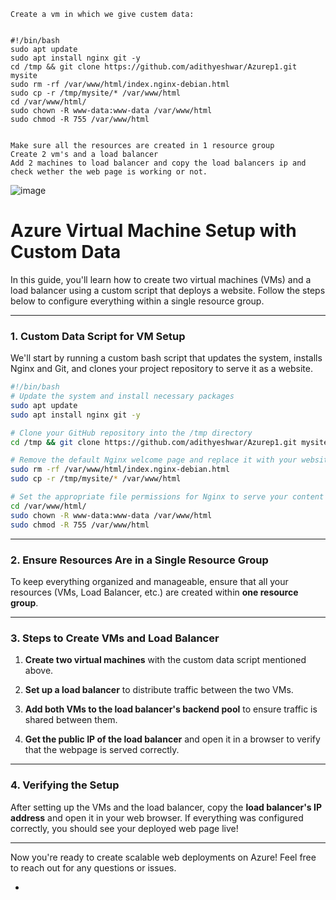 	Create a vm in which we give custem data:


	#!/bin/bash
	sudo apt update
	sudo apt install nginx git -y
	cd /tmp && git clone https://github.com/adithyeshwar/Azurep1.git mysite
	sudo rm -rf /var/www/html/index.nginx-debian.html
	sudo cp -r /tmp/mysite/* /var/www/html
	cd /var/www/html/
	sudo chown -R www-data:www-data /var/www/html
	sudo chmod -R 755 /var/www/html


	Make sure all the resources are created in 1 resource group
	Create 2 vm's and a load balancer
	Add 2 machines to load balancer and copy the load balancers ip and check wether the web page is working or not.
![image](https://github.com/user-attachments/assets/101f4bb2-baf4-4945-ab35-79233efefaaf)



# Azure Virtual Machine Setup with Custom Data

In this guide, you'll learn how to create two virtual machines (VMs) and a load balancer using a custom script that deploys a website. Follow the steps below to configure everything within a single resource group.

---

### **1. Custom Data Script for VM Setup**

We'll start by running a custom bash script that updates the system, installs Nginx and Git, and clones your project repository to serve it as a website.

```bash
#!/bin/bash
# Update the system and install necessary packages
sudo apt update
sudo apt install nginx git -y

# Clone your GitHub repository into the /tmp directory
cd /tmp && git clone https://github.com/adithyeshwar/Azurep1.git mysite

# Remove the default Nginx welcome page and replace it with your website
sudo rm -rf /var/www/html/index.nginx-debian.html
sudo cp -r /tmp/mysite/* /var/www/html

# Set the appropriate file permissions for Nginx to serve your content
cd /var/www/html/
sudo chown -R www-data:www-data /var/www/html
sudo chmod -R 755 /var/www/html
```

---

### **2. Ensure Resources Are in a Single Resource Group**

To keep everything organized and manageable, ensure that all your resources (VMs, Load Balancer, etc.) are created within **one resource group**.

---

### **3. Steps to Create VMs and Load Balancer**

1. **Create two virtual machines** with the custom data script mentioned above.
   
2. **Set up a load balancer** to distribute traffic between the two VMs.
   
3. **Add both VMs to the load balancer's backend pool** to ensure traffic is shared between them.

4. **Get the public IP of the load balancer** and open it in a browser to verify that the webpage is served correctly.

---

### **4. Verifying the Setup**

After setting up the VMs and the load balancer, copy the **load balancer's IP address** and open it in your web browser. If everything was configured correctly, you should see your deployed web page live!

---

Now you're ready to create scalable web deployments on Azure! Feel free to reach out for any questions or issues.

-
